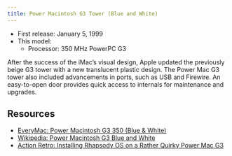 ```yaml
---
title: Power Macintosh G3 Tower (Blue and White)
---
```


- First release: January 5, 1999
- This model:
  - Processor: 350 MHz PowerPC G3

After the success of the iMac’s visual design, Apple updated the previously beige G3 tower with a new translucent plastic design. The Power Mac G3 tower also included advancements in ports, such as USB and Firewire. An easy-to-open door provides quick access to internals for maintenance and upgrades.

## Resources

- [EveryMac: Power Macintosh G3 350 (Blue & White)](https://everymac.com/systems/apple/powermac_g3/specs/powermac_g3_350_bl.html)
- [Wikipedia: Power Macintosh G3 Blue and White](https://en.wikipedia.org/wiki/Power_Macintosh_G3#Blue_and_White)
- [Action Retro: Installing Rhapsody OS on a Rather Quirky Power Mac G3](https://youtu.be/MzwM_LjLRgM)
